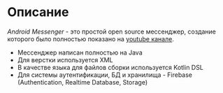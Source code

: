 # Описание

*Android Messenger* - это простой open source мессенджер, создание которого было полностью показано на [youtube канале](https://www.youtube.com/@programmerc1178).

- Мессенджер написан полностью на Java
- Для верстки используется XML
- В качестве языка для файлов сборки используется Kotlin DSL
- Для системы аутентификации, БД и хранилища - Firebase (Authentication, Realtime Database, Storage)
